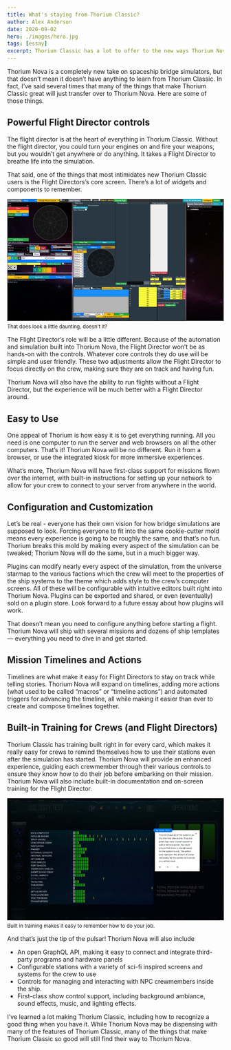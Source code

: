 ```yaml
---
title: What's staying from Thorium Classic?
author: Alex Anderson
date: 2020-09-02
hero: ./images/hero.jpg
tags: [essay]
excerpt: Thorium Classic has a lot to offer to the new ways Thorium Nova works.
---
```


Thorium Nova is a completely new take on spaceship bridge simulators, but that doesn’t mean it doesn’t have anything to learn from Thorium Classic. In fact, I’ve said several times that many of the things that make Thorium Classic great will just transfer over to Thorium Nova. Here are some of those things.

## Powerful Flight Director controls

The flight director is at the heart of everything in Thorium Classic. Without the flight director, you could turn your engines on and fire your weapons, but you wouldn’t get anywhere or do anything. It takes a Flight Director to breathe life into the simulation.

That said, one of the things that most intimidates new Thorium Classic users is the Flight Directors’s core screen. There’s a lot of widgets and components to remember.

![Core Screen](images/core.jpeg)
<small style="text-align:center;">That does look a little daunting, doesn't it?</small>

The Flight Director’s role will be a little different. Because of the automation and simulation built into Thorium Nova, the Flight Director won’t be as hands-on with the controls. Whatever core controls they do use will be simple and user friendly. These two adjustments allow the Flight Director to focus directly on the crew, making sure they are on track and having fun.

Thorium Nova will also have the ability to run flights without a Flight Director, but the experience will be much better with a Flight Director around.

## Easy to Use

One appeal of Thorium is how easy it is to get everything running. All you need is one computer to run the server and web browsers on all the other computers. That’s it! Thorium Nova will be no different. Run it from a browser, or use the integrated kiosk for more immersive experiences.

What’s more, Thorium Nova will have first-class support for missions flown over the internet, with built-in instructions for setting up your network to allow for your crew to connect to your server from anywhere in the world.

## Configuration and Customization

Let’s be real - everyone has their own vision for how bridge simulations are supposed to look. Forcing everyone to fit into the same cookie-cutter mold means every experience is going to be roughly the same, and that’s no fun. Thorium breaks this mold by making every aspect of the simulation can be tweaked; Thorium Nova will do the same, but in a much bigger way.

Plugins can modify nearly every aspect of the simulation, from the universe starmap to the various factions which the crew will meet to the properties of the ship systems to the theme which adds style to the crew’s computer screens. All of these will be configurable with intuitive editors built right into Thorium Nova. Plugins can be exported and shared, or even (eventually) sold on a plugin store. Look forward to a future essay about how plugins will work.

That doesn’t mean you need to configure anything before starting a flight. Thorium Nova will ship with several missions and dozens of ship templates — everything you need to dive in and get started.

## Mission Timelines and Actions

Timelines are what make it easy for Flight Directors to stay on track while telling stories. Thorium Nova will expand on timelines, adding more actions (what used to be called “macros” or “timeline actions”) and automated triggers for advancing the timeline, all while making it easier than ever to create and compose timelines together.

## Built-in Training for Crews (and Flight Directors)

Thorium Classic has training built right in for every card, which makes it really easy for crews to remind themselves how to use their stations even after the simulation has started. Thorium Nova will provide an enhanced experience, guiding each crewmember through their various controls to ensure they know how to do their job before embarking on their mission. Thorium Nova will also include built-in documentation and on-screen training for the Flight Director.

![Crew Station](images/crew.jpeg)
<small style="text-align:center; margin-bottom:2rem">Built in training makes it easy to remember how to do your job.</small>

And that’s just the tip of the pulsar! Thorium Nova will also include

- An open GraphQL API, making it easy to connect and integrate third-party programs and hardware panels
- Configurable stations with a variety of sci-fi inspired screens and systems for the crew to use
- Controls for managing and interacting with NPC crewmembers inside the ship.
- First-class show control support, including background ambiance, sound effects, music, and lighting effects.

I’ve learned a lot making Thorium Classic, including how to recognize a good thing when you have it. While Thorium Nova may be dispensing with many of the features of Thorium Classic, many of the things that make Thorium Classic so good will still find their way to Thorium Nova.
